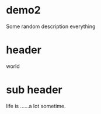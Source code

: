 # demo2
Some random description
     everything
# header
world 
# sub header
life is ......a lot sometime.
